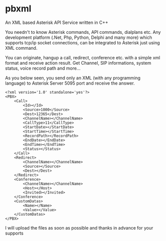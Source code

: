 # pbxml
An XML based Asterisk API Service written in C++  

You needn't to know Asterisk commands, API commands, dialplans etc. Any development platform (.Net, Php, Python, Delphi and many more)
which supports tcp/ip socket connections, can be integrated to Asterisk just using XML command. 

You can originate, hangup a call, redirect, conference etc. with a simple xml format and receive action result. Get Channel, SIP informations, system status,
voice record path and more... 

As you below seen, you send only an XML (with any programming language) to Asterisk Server 5095 port and receive the answer. 

```
<?xml version='1.0' standalone='yes'?>
<PBX>
	<Call>
		<Id></Id>
		<Source>1000</Source>
		<Dest>12365</Dest>
		<ChannelName></ChannelName>
		<CallType>11</CallType>
		<StartDate></StartDate>
		<StartTime></StartTime>
		<RecordPath></RecordPath>
		<EndDate></EndDate>
		<EndTime></EndTime>
		<Status></Status>
	</Call>
	<Redirect>
		<ChannelName></ChannelName>
		<Source></Source>
		<Dest></Dest>
	</Redirect>
	<Conference>
		<ChannelName></ChannelName>
		<Host></Host>
		<Invited></Invited>
	</Conference>
	<CustomDatas>
		<Name></Name>
		<Value></Value>
	</CustomDatas>
</PBX>
```

I will upload the files as soon as possible and thanks in advance for your supports
